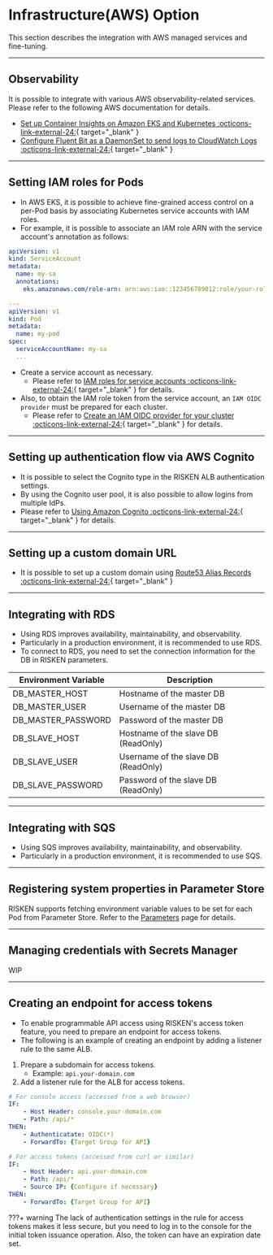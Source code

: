 # Infrastructure(AWS) Option

This section describes the integration with AWS managed services and fine-tuning.

---

## Observability

It is possible to integrate with various AWS observability-related services. Please refer to the following AWS documentation for details.

- [Set up Container Insights on Amazon EKS and Kubernetes :octicons-link-external-24:](https://docs.aws.amazon.com/AmazonCloudWatch/latest/monitoring/deploy-container-insights-EKS.html){ target="_blank" }
- [Configure Fluent Bit as a DaemonSet to send logs to CloudWatch Logs :octicons-link-external-24:](https://docs.aws.amazon.com/AmazonCloudWatch/latest/monitoring/Container-Insights-setup-logs-FluentBit.html){ target="_blank" }

---

## Setting IAM roles for Pods

- In AWS EKS, it is possible to achieve fine-grained access control on a per-Pod basis by associating Kubernetes service accounts with IAM roles.
- For example, it is possible to associate an IAM role ARN with the service account's annotation as follows:

```yaml
apiVersion: v1
kind: ServiceAccount
metadata:
  name: my-sa
  annotations:
    eks.amazonaws.com/role-arn: arn:aws:iam::123456789012:role/your-role

---
apiVersion: v1
kind: Pod
metadata:
  name: my-pod
spec:
  serviceAccountName: my-sa
  ...
```

- Create a service account as necessary.
    - Please refer to [IAM roles for service accounts :octicons-link-external-24:](https://docs.aws.amazon.com/eks/latest/userguide/iam-roles-for-service-accounts.html){ target="_blank" } for details.
- Also, to obtain the IAM role token from the service account, an `IAM OIDC provider` must be prepared for each cluster.
    - Please refer to [Create an IAM OIDC provider for your cluster :octicons-link-external-24:](https://docs.aws.amazon.com/eks/latest/userguide/enable-iam-roles-for-service-accounts.html){ target="_blank" } for details.

---

## Setting up authentication flow via AWS Cognito

- It is possible to select the Cognito type in the RISKEN ALB authentication settings.
- By using the Cognito user pool, it is also possible to allow logins from multiple IdPs.
- Please refer to [Using Amazon Cognito :octicons-link-external-24:](https://docs.aws.amazon.com/elasticloadbalancing/latest/application/listener-authenticate-users.html#cognito-requirements){ target="_blank" } for details.

---

## Setting up a custom domain URL

- It is possible to set up a custom domain using [Route53 Alias Records :octicons-link-external-24:](https://docs.aws.amazon.com/Route53/latest/DeveloperGuide/resource-record-sets-values-alias.html){ target="_blank" }

---

## Integrating with RDS

- Using RDS improves availability, maintainability, and observability.
- Particularly in a production environment, it is recommended to use RDS.
- To connect to RDS, you need to set the connection information for the DB in RISKEN parameters.

|Environment Variable|Description|
|---|---|
|DB_MASTER_HOST|Hostname of the master DB|
|DB_MASTER_USER|Username of the master DB|
|DB_MASTER_PASSWORD|Password of the master DB|
|DB_SLAVE_HOST|Hostname of the slave DB (ReadOnly)|
|DB_SLAVE_USER|Username of the slave DB (ReadOnly)|
|DB_SLAVE_PASSWORD|Password of the slave DB (ReadOnly)|

---

## Integrating with SQS

- Using SQS improves availability, maintainability, and observability.
- Particularly in a production environment, it is recommended to use SQS.

---

## Registering system properties in Parameter Store

RISKEN supports fetching environment variable values to be set for each Pod from Parameter Store.
Refer to the [Parameters](/admin/param_index/) page for details.

---

## Managing credentials with Secrets Manager

WIP

---

## Creating an endpoint for access tokens

- To enable programmable API access using RISKEN's access token feature, you need to prepare an endpoint for access tokens.
- The following is an example of creating an endpoint by adding a listener rule to the same ALB.

1. Prepare a subdomain for access tokens.
    - Example: `api.your-domain.com`
2. Add a listener rule for the ALB for access tokens.
```yaml
# For console access (accessed from a web browser)
IF:
    - Host Header: console.your-domain.com
    - Path: /api/*
THEN:
    - Authenticatate: OIDC(*)
    - ForwardTo: {Target Group for API}

# For access tokens (accessed from curl or similar)
IF:
    - Host Header: api.your-domain.com
    - Path: /api/*
    - Source IP: {Configure if necessary}
THEN:
    - ForwardTo: {Target Group for API}
```

???+ warning
    The lack of authentication settings in the rule for access tokens makes it less secure, but you need to log in to the console for the initial token issuance operation.
    Also, the token can have an expiration date set.
